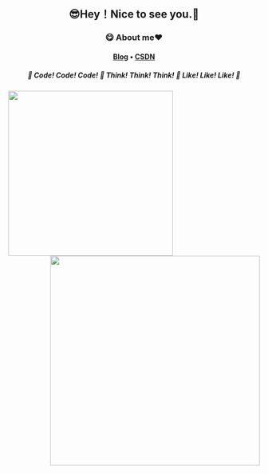 <h2 align="center">😎Hey！Nice to see you.👋</h2>
<h3 align="center">😋 About me❤️</h3>
<h4 align="center">
    <a href="https://wyqz.top">Blog</a>
    •
    <a href="https://blog.csdn.net/qq_50285142">CSDN</a>
</h4>
<h5 align="center"> 🍠 Code! Code! Code! 🍠 Think! Think! Think! 🍠 Like! Like! Like! 🍠 </h5>
<div>
    <img align="left" width="330" src="https://github-readme-stats.vercel.app/api/top-langs/?username=anda522&layout=compact">
    <img align="right" width="420" src="https://github-readme-stats.vercel.app/api?username=anda522&show_icons=true&theme=synthwave">
</div>





